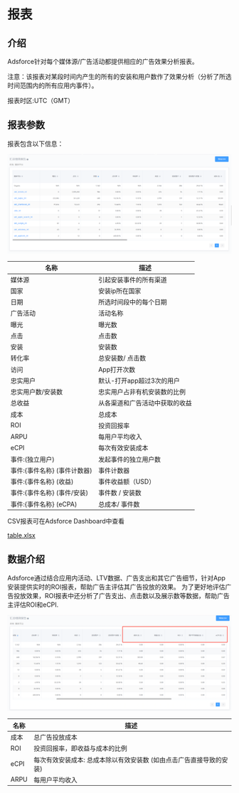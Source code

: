 # 报表

## 介绍

Adsforce针对每个媒体源/广告活动都提供相应的广告效果分析报表。

注意：该报表对某段时间内产生的所有的安装和用户数作了效果分析（分析了所选时间范围内的所有应用内事件）。

报表时区:UTC（GMT）



## 报表参数

报表包含以下信息：

![image-20190219115845](imgs/20190219115845.png)

| 名称                               | 描述                                                |
| ----------------------------------------- | ---------------------------------------------------------- |
| 媒体源	| 引起安装事件的所有渠道	|
| 国家	| 安装ip所在国家	|
| 日期	| 所选时间段中的每个日期	|
| 广告活动	| 活动名称	|
| 曝光	| 曝光数	|
| 点击	| 点击数	|
| 安装	| 安装数	|
| 转化率	| 总安装数/ 点击数	|
| 访问	| App打开次数	|
| 忠实用户	| 默认-打开app超过3次的用户	|
| 忠实用户数/安装数	| 忠实用户占非有机安装数的比例	|
| 总收益	| 从各渠道和广告活动中获取的收益	|
| 成本	| 总成本	|
| ROI	| 投资回报率	|
| ARPU	| 每用户平均收入	|
| eCPI	| 每次有效安装成本	|
| 事件:(独立用户)	| 发起事件的独立用户数	|
| 事件:{事件名称} (事件计数器)	| 事件计数器	|
| 事件:{事件名称} (收益)	| 事件收益额（USD）	|
| 事件:{事件名称} (事件/安装)	| 事件数 / 安装数	|
| 事件:{事件名称} (eCPA)	| 总成本/ 事件数	|


CSV报表可在Adsforce Dashboard中查看

[table.xlsx](files/table.xlsx)

 

## 数据介绍

Adsforce通过结合应用内活动、LTV数据、广告支出和其它广告细节，针对App安装提供实时的ROI报表，帮助广告主评估其广告投放的效果。
为了更好地评估广告投放效果，ROI报表中还分析了广告支出、点击数以及展示数等数据，帮助广告主评估ROI和eCPI.

![image-20190219120432](imgs/20190219120432.png)

| 名称                               | 描述                                                |
| ----------------------------------------- | ---------------------------------------------------------- |
| 成本        | 总广告投放成本                                    |
| ROI         | 投资回报率，即收益与成本的比例 |
| eCPI        | 每次有效安装成本: 总成本除以有效安装数 (如由点击广告直接导致的安装) |
| ARPU        | 每用户平均收入                              |